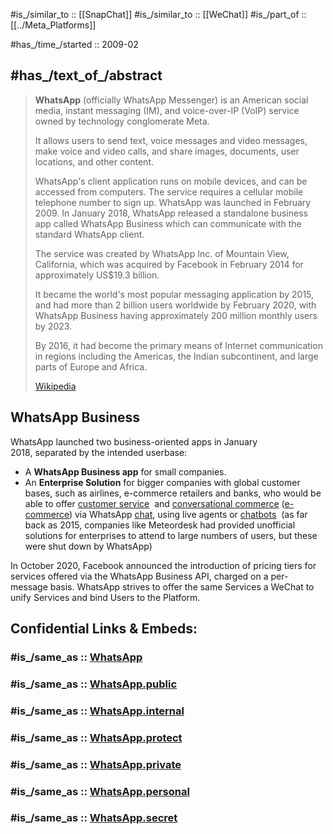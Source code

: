 
#is_/similar_to :: [[SnapChat]] 
#is_/similar_to :: [[WeChat]] 
#is_/part_of :: [[../Meta_Platforms]] 


#has_/time_/started :: 2009-02 

## #has_/text_of_/abstract 

> **WhatsApp** (officially WhatsApp Messenger) is an American social media, instant messaging (IM), 
> and voice-over-IP (VoIP) service owned by technology conglomerate Meta. 
> 
> It allows users to send text, voice messages and video messages, make voice and video calls, 
> and share images, documents, user locations, and other content. 
> 
> WhatsApp's client application runs on mobile devices, and can be accessed from computers. 
> The service requires a cellular mobile telephone number to sign up. 
> WhatsApp was launched in February 2009. 
> In January 2018, WhatsApp released a standalone business app called WhatsApp Business 
> which can communicate with the standard WhatsApp client.
>
> The service was created by WhatsApp Inc. of Mountain View, California, 
> which was acquired by Facebook in February 2014 for approximately US$19.3 billion. 
> 
> It became the world's most popular messaging application by 2015, 
> and had more than 2 billion users worldwide by February 2020, 
> with WhatsApp Business having approximately 200 million monthly users by 2023. 
> 
> By 2016, it had become the primary means of Internet communication in regions including the Americas, 
> the Indian subcontinent, and large parts of Europe and Africa.
>
> [Wikipedia](https://en.wikipedia.org/wiki/WhatsApp) 


## WhatsApp Business
WhatsApp launched two business-oriented apps in January 2018, separated by the intended userbase:

- A **WhatsApp Business app** for small companies. 
- An **Enterprise Solution** for bigger companies with global customer bases, 
  such as airlines, e-commerce retailers and banks, who would be able to offer [customer service](https://en.wikipedia.org/wiki/Customer_service "Customer service") 
  and [conversational commerce](https://en.wikipedia.org/wiki/Conversational_commerce "Conversational commerce") ([e-commerce](https://en.wikipedia.org/wiki/E-commerce "E-commerce")) via WhatsApp [chat](https://en.wikipedia.org/wiki/Instant_messaging "Instant messaging"), using live agents or [chatbots](https://en.wikipedia.org/wiki/Chatbot "Chatbot") 
  (as far back as 2015, companies like Meteordesk had provided unofficial solutions for enterprises 
  to attend to large numbers of users, but these were shut down by WhatsApp)

In October 2020, Facebook announced the introduction of pricing tiers 
for services offered via the WhatsApp Business API, charged on a per-message basis. 
WhatsApp strives to offer the same Services a WeChat to unify Services and bind Users to the Platform. 


## Confidential Links & Embeds: 

### #is_/same_as :: [WhatsApp](/_Standards/Society/Economics/Business/Business-Entity/IT~Company/Meta_Platforms/WhatsApp.md) 

### #is_/same_as :: [WhatsApp.public](/_public/Society/Economics/Business/Business-Entity/IT~Company/Meta_Platforms/WhatsApp.public.md) 

### #is_/same_as :: [WhatsApp.internal](/_internal/Society/Economics/Business/Business-Entity/IT~Company/Meta_Platforms/WhatsApp.internal.md) 

### #is_/same_as :: [WhatsApp.protect](/_protect/Society/Economics/Business/Business-Entity/IT~Company/Meta_Platforms/WhatsApp.protect.md) 

### #is_/same_as :: [WhatsApp.private](/_private/Society/Economics/Business/Business-Entity/IT~Company/Meta_Platforms/WhatsApp.private.md) 

### #is_/same_as :: [WhatsApp.personal](/_personal/Society/Economics/Business/Business-Entity/IT~Company/Meta_Platforms/WhatsApp.personal.md) 

### #is_/same_as :: [WhatsApp.secret](/_secret/Society/Economics/Business/Business-Entity/IT~Company/Meta_Platforms/WhatsApp.secret.md)

